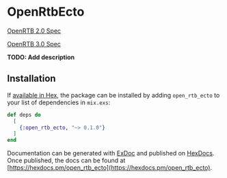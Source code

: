 # OpenRtbEcto

[OpenRTB 2.0 Spec](https://www.iab.com/wp-content/uploads/2015/06/OpenRTB_API_Specification_Version2_0_FINAL.pdf)

[OpenRTB 3.0 Spec](https://iabtechlab.com/wp-content/uploads/2017/09/OpenRTB-3.0-Draft-Framework-for-Public-Comment.pdf)

**TODO: Add description**

## Installation

If [available in Hex](https://hex.pm/docs/publish), the package can be installed
by adding `open_rtb_ecto` to your list of dependencies in `mix.exs`:

```elixir
def deps do
  [
    {:open_rtb_ecto, "~> 0.1.0"}
  ]
end
```

Documentation can be generated with [ExDoc](https://github.com/elixir-lang/ex_doc)
and published on [HexDocs](https://hexdocs.pm). Once published, the docs can
be found at [https://hexdocs.pm/open_rtb_ecto](https://hexdocs.pm/open_rtb_ecto).

